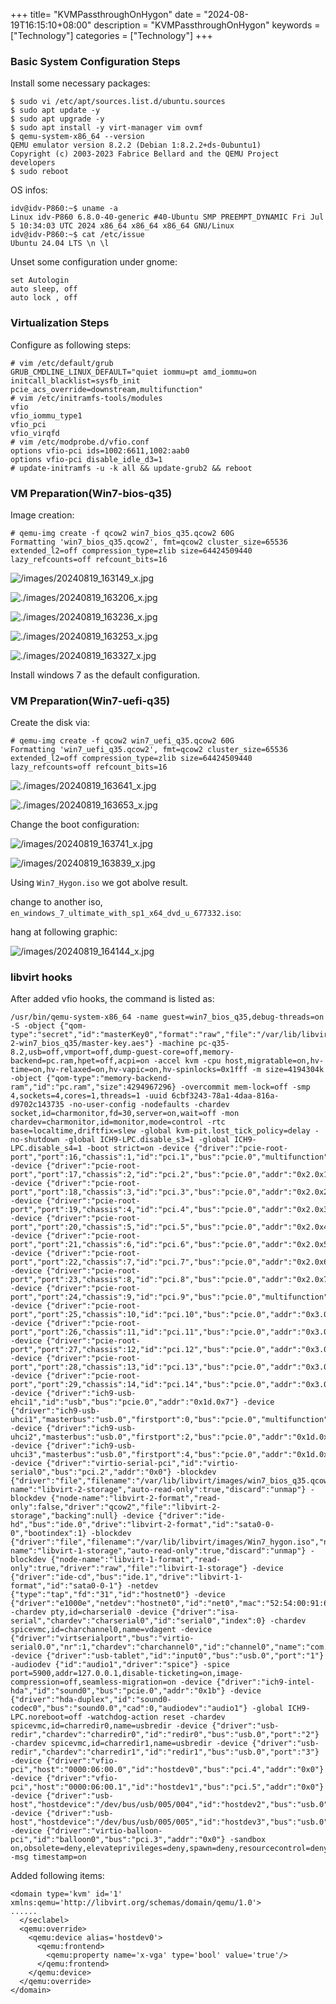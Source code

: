 +++
title= "KVMPassthroughOnHygon"
date = "2024-08-19T16:15:10+08:00"
description = "KVMPassthroughOnHygon"
keywords = ["Technology"]
categories = ["Technology"]
+++
### Basic System Configuration Steps
Install some necessary packages:    

```
$ sudo vi /etc/apt/sources.list.d/ubuntu.sources
$ sudo apt update -y
$ sudo apt upgrade -y
$ sudo apt install -y virt-manager vim ovmf
$ qemu-system-x86_64 --version
QEMU emulator version 8.2.2 (Debian 1:8.2.2+ds-0ubuntu1)
Copyright (c) 2003-2023 Fabrice Bellard and the QEMU Project developers
$ sudo reboot
```
OS infos:    

```
idv@idv-P860:~$ uname -a
Linux idv-P860 6.8.0-40-generic #40-Ubuntu SMP PREEMPT_DYNAMIC Fri Jul  5 10:34:03 UTC 2024 x86_64 x86_64 x86_64 GNU/Linux
idv@idv-P860:~$ cat /etc/issue
Ubuntu 24.04 LTS \n \l
```
Unset some configuration under gnome:    

```
set Autologin
auto sleep, off
auto lock , off
```
### Virtualization Steps
Configure as following steps:    

```
# vim /etc/default/grub
GRUB_CMDLINE_LINUX_DEFAULT="quiet iommu=pt amd_iommu=on initcall_blacklist=sysfb_init pcie_acs_override=downstream,multifunction"
# vim /etc/initramfs-tools/modules 
vfio
vfio_iommu_type1
vfio_pci
vfio_virqfd
# vim /etc/modprobe.d/vfio.conf
options vfio-pci ids=1002:6611,1002:aab0
options vfio-pci disable_idle_d3=1
# update-initramfs -u -k all && update-grub2 && reboot
```

### VM Preparation(Win7-bios-q35)
Image creation:    

```
# qemu-img create -f qcow2 win7_bios_q35.qcow2 60G
Formatting 'win7_bios_q35.qcow2', fmt=qcow2 cluster_size=65536 extended_l2=off compression_type=zlib size=64424509440 lazy_refcounts=off refcount_bits=16
```

![/images/20240819_163149_x.jpg](/images/20240819_163149_x.jpg)

![./images/20240819_163206_x.jpg](./images/20240819_163206_x.jpg)

![./images/20240819_163236_x.jpg](./images/20240819_163236_x.jpg)

![./images/20240819_163253_x.jpg](./images/20240819_163253_x.jpg)

![./images/20240819_163327_x.jpg](./images/20240819_163327_x.jpg)

Install windows 7 as the default configuration.   


### VM Preparation(Win7-uefi-q35)
Create the disk via:   

```
# qemu-img create -f qcow2 win7_uefi_q35.qcow2 60G
Formatting 'win7_uefi_q35.qcow2', fmt=qcow2 cluster_size=65536 extended_l2=off compression_type=zlib size=64424509440 lazy_refcounts=off refcount_bits=16
```

![./images/20240819_163641_x.jpg](./images/20240819_163641_x.jpg)

![./images/20240819_163653_x.jpg](./images/20240819_163653_x.jpg)

Change the boot configuration:    

![/images/20240819_163741_x.jpg](/images/20240819_163741_x.jpg)

![/images/20240819_163839_x.jpg](/images/20240819_163839_x.jpg)

Using `Win7_Hygon.iso` we got abolve result.    


change to another iso,   `en_windows_7_ultimate_with_sp1_x64_dvd_u_677332.iso`:    

hang at following graphic:    

![/images/20240819_164144_x.jpg](/images/20240819_164144_x.jpg)

### libvirt hooks
After added vfio hooks, the command is listed as:    


```
/usr/bin/qemu-system-x86_64 -name guest=win7_bios_q35,debug-threads=on -S -object {"qom-type":"secret","id":"masterKey0","format":"raw","file":"/var/lib/libvirt/qemu/domain-2-win7_bios_q35/master-key.aes"} -machine pc-q35-8.2,usb=off,vmport=off,dump-guest-core=off,memory-backend=pc.ram,hpet=off,acpi=on -accel kvm -cpu host,migratable=on,hv-time=on,hv-relaxed=on,hv-vapic=on,hv-spinlocks=0x1fff -m size=4194304k -object {"qom-type":"memory-backend-ram","id":"pc.ram","size":4294967296} -overcommit mem-lock=off -smp 4,sockets=4,cores=1,threads=1 -uuid 6cbf3243-78a1-4daa-816a-d9702c143735 -no-user-config -nodefaults -chardev socket,id=charmonitor,fd=30,server=on,wait=off -mon chardev=charmonitor,id=monitor,mode=control -rtc base=localtime,driftfix=slew -global kvm-pit.lost_tick_policy=delay -no-shutdown -global ICH9-LPC.disable_s3=1 -global ICH9-LPC.disable_s4=1 -boot strict=on -device {"driver":"pcie-root-port","port":16,"chassis":1,"id":"pci.1","bus":"pcie.0","multifunction":true,"addr":"0x2"} -device {"driver":"pcie-root-port","port":17,"chassis":2,"id":"pci.2","bus":"pcie.0","addr":"0x2.0x1"} -device {"driver":"pcie-root-port","port":18,"chassis":3,"id":"pci.3","bus":"pcie.0","addr":"0x2.0x2"} -device {"driver":"pcie-root-port","port":19,"chassis":4,"id":"pci.4","bus":"pcie.0","addr":"0x2.0x3"} -device {"driver":"pcie-root-port","port":20,"chassis":5,"id":"pci.5","bus":"pcie.0","addr":"0x2.0x4"} -device {"driver":"pcie-root-port","port":21,"chassis":6,"id":"pci.6","bus":"pcie.0","addr":"0x2.0x5"} -device {"driver":"pcie-root-port","port":22,"chassis":7,"id":"pci.7","bus":"pcie.0","addr":"0x2.0x6"} -device {"driver":"pcie-root-port","port":23,"chassis":8,"id":"pci.8","bus":"pcie.0","addr":"0x2.0x7"} -device {"driver":"pcie-root-port","port":24,"chassis":9,"id":"pci.9","bus":"pcie.0","multifunction":true,"addr":"0x3"} -device {"driver":"pcie-root-port","port":25,"chassis":10,"id":"pci.10","bus":"pcie.0","addr":"0x3.0x1"} -device {"driver":"pcie-root-port","port":26,"chassis":11,"id":"pci.11","bus":"pcie.0","addr":"0x3.0x2"} -device {"driver":"pcie-root-port","port":27,"chassis":12,"id":"pci.12","bus":"pcie.0","addr":"0x3.0x3"} -device {"driver":"pcie-root-port","port":28,"chassis":13,"id":"pci.13","bus":"pcie.0","addr":"0x3.0x4"} -device {"driver":"pcie-root-port","port":29,"chassis":14,"id":"pci.14","bus":"pcie.0","addr":"0x3.0x5"} -device {"driver":"ich9-usb-ehci1","id":"usb","bus":"pcie.0","addr":"0x1d.0x7"} -device {"driver":"ich9-usb-uhci1","masterbus":"usb.0","firstport":0,"bus":"pcie.0","multifunction":true,"addr":"0x1d"} -device {"driver":"ich9-usb-uhci2","masterbus":"usb.0","firstport":2,"bus":"pcie.0","addr":"0x1d.0x1"} -device {"driver":"ich9-usb-uhci3","masterbus":"usb.0","firstport":4,"bus":"pcie.0","addr":"0x1d.0x2"} -device {"driver":"virtio-serial-pci","id":"virtio-serial0","bus":"pci.2","addr":"0x0"} -blockdev {"driver":"file","filename":"/var/lib/libvirt/images/win7_bios_q35.qcow2","node-name":"libvirt-2-storage","auto-read-only":true,"discard":"unmap"} -blockdev {"node-name":"libvirt-2-format","read-only":false,"driver":"qcow2","file":"libvirt-2-storage","backing":null} -device {"driver":"ide-hd","bus":"ide.0","drive":"libvirt-2-format","id":"sata0-0-0","bootindex":1} -blockdev {"driver":"file","filename":"/var/lib/libvirt/images/Win7_hygon.iso","node-name":"libvirt-1-storage","auto-read-only":true,"discard":"unmap"} -blockdev {"node-name":"libvirt-1-format","read-only":true,"driver":"raw","file":"libvirt-1-storage"} -device {"driver":"ide-cd","bus":"ide.1","drive":"libvirt-1-format","id":"sata0-0-1"} -netdev {"type":"tap","fd":"31","id":"hostnet0"} -device {"driver":"e1000e","netdev":"hostnet0","id":"net0","mac":"52:54:00:91:60:61","bus":"pci.1","addr":"0x0"} -chardev pty,id=charserial0 -device {"driver":"isa-serial","chardev":"charserial0","id":"serial0","index":0} -chardev spicevmc,id=charchannel0,name=vdagent -device {"driver":"virtserialport","bus":"virtio-serial0.0","nr":1,"chardev":"charchannel0","id":"channel0","name":"com.redhat.spice.0"} -device {"driver":"usb-tablet","id":"input0","bus":"usb.0","port":"1"} -audiodev {"id":"audio1","driver":"spice"} -spice port=5900,addr=127.0.0.1,disable-ticketing=on,image-compression=off,seamless-migration=on -device {"driver":"ich9-intel-hda","id":"sound0","bus":"pcie.0","addr":"0x1b"} -device {"driver":"hda-duplex","id":"sound0-codec0","bus":"sound0.0","cad":0,"audiodev":"audio1"} -global ICH9-LPC.noreboot=off -watchdog-action reset -chardev spicevmc,id=charredir0,name=usbredir -device {"driver":"usb-redir","chardev":"charredir0","id":"redir0","bus":"usb.0","port":"2"} -chardev spicevmc,id=charredir1,name=usbredir -device {"driver":"usb-redir","chardev":"charredir1","id":"redir1","bus":"usb.0","port":"3"} -device {"driver":"vfio-pci","host":"0000:06:00.0","id":"hostdev0","bus":"pci.4","addr":"0x0"} -device {"driver":"vfio-pci","host":"0000:06:00.1","id":"hostdev1","bus":"pci.5","addr":"0x0"} -device {"driver":"usb-host","hostdevice":"/dev/bus/usb/005/004","id":"hostdev2","bus":"usb.0","port":"4"} -device {"driver":"usb-host","hostdevice":"/dev/bus/usb/005/005","id":"hostdev3","bus":"usb.0","port":"5"} -device {"driver":"virtio-balloon-pci","id":"balloon0","bus":"pci.3","addr":"0x0"} -sandbox on,obsolete=deny,elevateprivileges=deny,spawn=deny,resourcecontrol=deny -msg timestamp=on
```
Added following items:    

```
<domain type='kvm' id='1' xmlns:qemu='http://libvirt.org/schemas/domain/qemu/1.0'>
......
  </seclabel>
  <qemu:override>
    <qemu:device alias='hostdev0'>
      <qemu:frontend>
        <qemu:property name='x-vga' type='bool' value='true'/>
      </qemu:frontend>
    </qemu:device>
  </qemu:override>
</domain>
```
